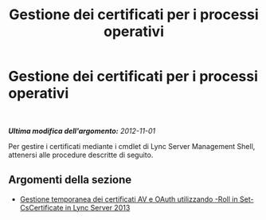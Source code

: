 ﻿---
title: Gestione dei certificati per i processi operativi
TOCTitle: Gestione dei certificati per i processi operativi
ms:assetid: 328d2ae3-9d43-46bd-98a6-520726d55492
ms:mtpsurl: https://technet.microsoft.com/it-it/library/JJ688017(v=OCS.15)
ms:contentKeyID: 49887511
ms.date: 08/24/2015
mtps_version: v=OCS.15
ms.translationtype: HT
---

# Gestione dei certificati per i processi operativi

 

_**Ultima modifica dell'argomento:** 2012-11-01_

Per gestire i certificati mediante i cmdlet di Lync Server Management Shell, attenersi alle procedure descritte di seguito.

## Argomenti della sezione

  - [Gestione temporanea dei certificati AV e OAuth utilizzando -Roll in Set-CsCertificate in Lync Server 2013](lync-server-2013-staging-av-and-oauth-certificates-using-roll-in-set-cscertificate.md)

